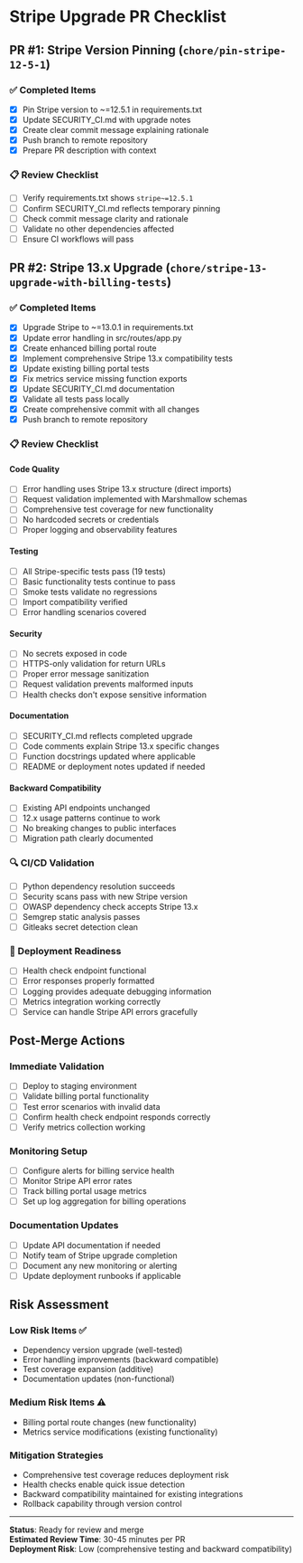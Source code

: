 # Stripe Upgrade PR Checklist

## PR #1: Stripe Version Pinning (`chore/pin-stripe-12-5-1`)

### ✅ Completed Items
- [x] Pin Stripe version to ~=12.5.1 in requirements.txt
- [x] Update SECURITY_CI.md with upgrade notes
- [x] Create clear commit message explaining rationale
- [x] Push branch to remote repository
- [x] Prepare PR description with context

### 📋 Review Checklist
- [ ] Verify requirements.txt shows `stripe~=12.5.1`
- [ ] Confirm SECURITY_CI.md reflects temporary pinning
- [ ] Check commit message clarity and rationale
- [ ] Validate no other dependencies affected
- [ ] Ensure CI workflows will pass

## PR #2: Stripe 13.x Upgrade (`chore/stripe-13-upgrade-with-billing-tests`)

### ✅ Completed Items
- [x] Upgrade Stripe to ~=13.0.1 in requirements.txt
- [x] Update error handling in src/routes/app.py
- [x] Create enhanced billing portal route
- [x] Implement comprehensive Stripe 13.x compatibility tests
- [x] Update existing billing portal tests
- [x] Fix metrics service missing function exports
- [x] Update SECURITY_CI.md documentation
- [x] Validate all tests pass locally
- [x] Create comprehensive commit with all changes
- [x] Push branch to remote repository

### 📋 Review Checklist

#### Code Quality
- [ ] Error handling uses Stripe 13.x structure (direct imports)
- [ ] Request validation implemented with Marshmallow schemas
- [ ] Comprehensive test coverage for new functionality
- [ ] No hardcoded secrets or credentials
- [ ] Proper logging and observability features

#### Testing
- [ ] All Stripe-specific tests pass (19 tests)
- [ ] Basic functionality tests continue to pass
- [ ] Smoke tests validate no regressions
- [ ] Import compatibility verified
- [ ] Error handling scenarios covered

#### Security
- [ ] No secrets exposed in code
- [ ] HTTPS-only validation for return URLs
- [ ] Proper error message sanitization
- [ ] Request validation prevents malformed inputs
- [ ] Health checks don't expose sensitive information

#### Documentation
- [ ] SECURITY_CI.md reflects completed upgrade
- [ ] Code comments explain Stripe 13.x specific changes
- [ ] Function docstrings updated where applicable
- [ ] README or deployment notes updated if needed

#### Backward Compatibility
- [ ] Existing API endpoints unchanged
- [ ] 12.x usage patterns continue to work
- [ ] No breaking changes to public interfaces
- [ ] Migration path clearly documented

### 🔍 CI/CD Validation
- [ ] Python dependency resolution succeeds
- [ ] Security scans pass with new Stripe version
- [ ] OWASP dependency check accepts Stripe 13.x
- [ ] Semgrep static analysis passes
- [ ] Gitleaks secret detection clean

### 🚀 Deployment Readiness
- [ ] Health check endpoint functional
- [ ] Error responses properly formatted
- [ ] Logging provides adequate debugging information
- [ ] Metrics integration working correctly
- [ ] Service can handle Stripe API errors gracefully

## Post-Merge Actions

### Immediate Validation
- [ ] Deploy to staging environment
- [ ] Validate billing portal functionality
- [ ] Test error scenarios with invalid data
- [ ] Confirm health check endpoint responds correctly
- [ ] Verify metrics collection working

### Monitoring Setup
- [ ] Configure alerts for billing service health
- [ ] Monitor Stripe API error rates
- [ ] Track billing portal usage metrics
- [ ] Set up log aggregation for billing operations

### Documentation Updates
- [ ] Update API documentation if needed
- [ ] Notify team of Stripe upgrade completion
- [ ] Document any new monitoring or alerting
- [ ] Update deployment runbooks if applicable

## Risk Assessment

### Low Risk Items ✅
- Dependency version upgrade (well-tested)
- Error handling improvements (backward compatible)
- Test coverage expansion (additive)
- Documentation updates (non-functional)

### Medium Risk Items ⚠️
- Billing portal route changes (new functionality)
- Metrics service modifications (existing functionality)

### Mitigation Strategies
- Comprehensive test coverage reduces deployment risk
- Health checks enable quick issue detection
- Backward compatibility maintained for existing integrations
- Rollback capability through version control

---

**Status**: Ready for review and merge  
**Estimated Review Time**: 30-45 minutes per PR  
**Deployment Risk**: Low (comprehensive testing and backward compatibility)
